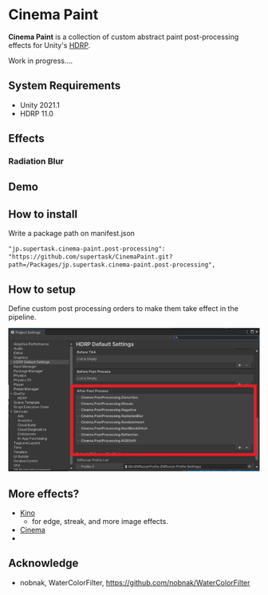 Cinema Paint
====

**Cinema Paint** is a collection of custom abstract paint post-processing effects for Unity's [HDRP](https://docs.unity3d.com/Packages/com.unity.render-pipelines.high-definition@11.0/manual/index.html).

Work in progress....


[HDRP]:
    https://docs.unity3d.com/Packages/com.unity.render-pipelines.high-definition@latest

System Requirements
-------------------

- Unity 2021.1
- HDRP 11.0

Effects
-------

### Radiation Blur

## Demo



## How to install


Write a package path on manifest.json

```
"jp.supertask.cinema-paint.post-processing": "https://github.com/supertask/CinemaPaint.git?path=/Packages/jp.supertask.cinema-paint.post-processing",
```


## How to setup

Define custom post processing orders to make them take effect in the pipeline.

![screenshot](./images/postProcessingSetup.jpg)


## More effects?

- [Kino](https://github.com/keijiro/Kino)
    - for edge, streak, and more image effects.
- [Cinema](https://github.com/supertask/Cinema)
- 


## Acknowledge

- nobnak, WaterColorFilter, https://github.com/nobnak/WaterColorFilter
